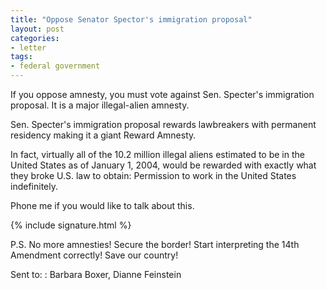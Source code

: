 ```yaml
---
title: "Oppose Senator Spector's immigration proposal"
layout: post
categories:
- letter
tags:
- federal government
---
```


If you oppose amnesty, you must vote against Sen. Specter's immigration proposal. It is a major illegal-alien amnesty.

Sen. Specter's immigration proposal rewards lawbreakers with permanent residency making it a giant Reward Amnesty.

In fact, virtually all of the 10.2 million illegal aliens estimated to be in the United States as of January 1, 2004, would be rewarded with exactly what they broke U.S. law to obtain: Permission to work in the United States indefinitely.

Phone me if you would like to talk about this.

{% include signature.html %}

P.S. No more amnesties! Secure the border! Start interpreting the 14th Amendment correctly! Save our country!

Sent to:
: Barbara Boxer, Dianne Feinstein
